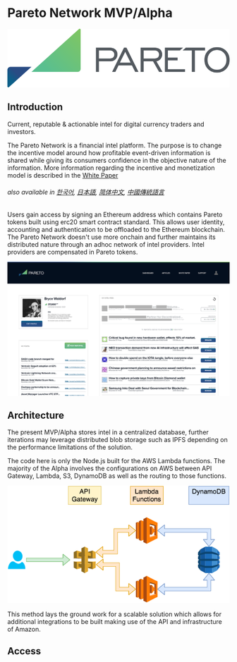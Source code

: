 # Pareto Network MVP/Alpha

<p align="center">
  <img src="Pareto-Logo.png" />
</p>

## Introduction

Current, reputable & actionable intel for digital currency traders and investors. 

The Pareto Network is a financial intel platform. The purpose is to change the incentive model around how profitable event-driven information is shared while giving its consumers confidence in the objective nature of the information. More information regarding the incentive and monetization model is described in the [White Paper](https://pareto.network/download/Pareto-Technical-White-Paper.pdf "Pareto Network White Paper") 
###### also available in [한국어](https://pareto.network/download/Pareto-Technical-White-Paper-kor.pdf "Pareto Network 한국어"), [日本語](https://pareto.network/download/Pareto-Technical-White-Paper-jpn.pdf "Pareto Network 日本語"), [简体中文](https://pareto.network/download/Pareto-Technical-White-Paper-zho-CN.pdf "Pareto Network 简体中文"), [中國傳統語言](https://pareto.network/download/Pareto-Technical-White-Paper-zho-TW.pdf "Pareto Network 中國傳統語言")



Users gain access by signing an Ethereum address which contains Pareto tokens built using erc20 smart contract standard. This allows user identity, accounting and authentication to be offloaded to the Ethereum blockchain. The Pareto Network doesn't use more onchain and further maintains its distributed nature through an adhoc network of intel providers. Intel providers are compensated in Pareto tokens.

<p align="center">
  <img src="Pareto-GUI-Dashboard.png" />
</p>

## Architecture

The present MVP/Alpha stores intel in a centralized database, further iterations may leverage distributed blob storage such as IPFS depending on the performance limitations of the solution.

The code here is only the Node.js built for the AWS Lambda functions. The majority of the Alpha involves the configurations on AWS between API Gateway, Lambda, S3, DynamoDB as well as the routing to those functions.

<p align="center">
  <img src="Pareto-Diagram.png" />
</p>

This method lays the ground work for a scalable solution which allows for additional integrations to be built making use of the API and infrastructure of Amazon.


## Access